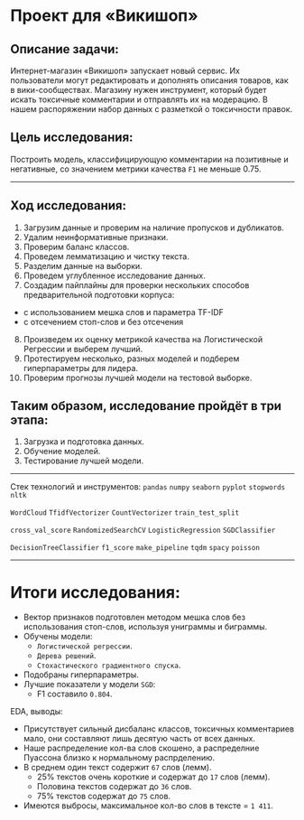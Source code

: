 # Проект для «Викишоп»

## Описание задачи:

Интернет-магазин «Викишоп» запускает новый сервис. Их пользователи могут редактировать и дополнять описания товаров, как в вики-сообществах. Магазину нужен инструмент, который будет искать токсичные комментарии и отправлять их на модерацию. В нашем распоряжении набор данных с разметкой о токсичности правок.

## Цель исследования:  

Построить модель, классифицирующую комментарии на позитивные и негативные, со значением метрики качества `F1` не меньше 0.75. 
___
## Ход исследования:
1. Загрузим данные и проверим на наличие пропусков и дубликатов.
2. Удалим неинформативные признаки.
3. Проверим баланс классов.
4. Проведем лемматизацию и чистку текста.
5. Разделим данные на выборки.
6. Проведем углубленное исследование данных.
7. Создадим пайплайны для проверки нескольких способов предварительной подготовки корпуса:
* с использованием мешка слов и параметра TF-IDF
* с отсечением стоп-слов и без отсечения
8. Произведем их оценку метрикой качества на Логистической Регрессии и выберем лучший. 
9. Протестируем несколько, разных моделей и подберем гиперпараметры для лидера.
10. Проверим прогнозы лучшей модели на тестовой выборке.

## Таким образом, исследование пройдёт в три этапа:

1. Загрузка и подготовка данных.
2. Обучение моделей. 
3. Тестирование лучшей модели.
 ____
 Стек технологий и инструментов:
 `pandas` `numpy` `seaborn` `pyplot` `stopwords` `nltk` 
 
 `WordCloud` `TfidfVectorizer` `CountVectorizer` `train_test_split`
 
 `cross_val_score` `RandomizedSearchCV` `LogisticRegression` `SGDClassifier`
 
 `DecisionTreeClassifier` `f1_score` `make_pipeline` `tqdm` `spacy` `poisson`
 ____

# Итоги исследования:
* Вектор признаков подготовлен методом мешка слов без использования стоп-слов, используя униграммы и биграммы.
* Обучены модели:
   * `Логистической регрессии`.
   * `Дерева решений`.
   * `Стохастического градиентного спуска`.
* Подобраны гиперпараметры.
* Лучшие показатели у модели `SGD`:
   * F1 составило `0.804`.

EDA, выводы:
* Присутствует сильный дисбаланс классов, токсичных комментариев мало, они составляют лишь десятую часть от всех данных.
* Наше распределение кол-ва слов скошено, а распределние Пуассона близко к нормальному распрделению.
* В среднем один текст содержит `67` слов (лемм).
  * 25% текстов очень короткие и содержат до `17` слов (лемм).
  * Половина текстов содержат до `36` слов.
  * 75% текстов содержат до `75` слов.
* Имеются выбросы, максимальное кол-во слов в тексте = `1 411`.
